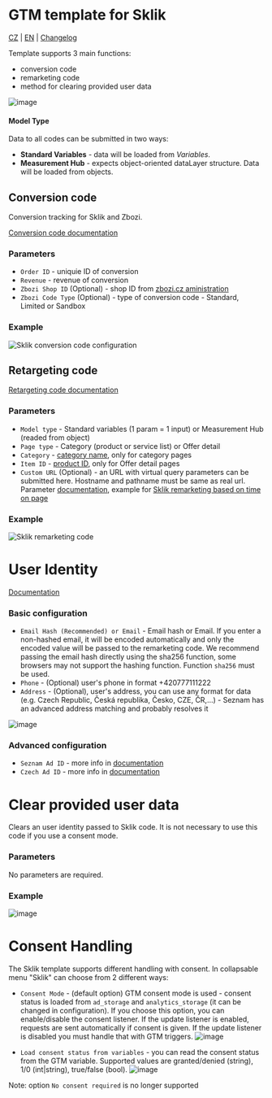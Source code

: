 # GTM template for Sklik

[CZ](https://github.com/pavelsabatka/gtm-sklik/blob/master/README.md) | [EN](https://github.com/pavelsabatka/gtm-sklik/blob/master/README-EN.md) | [Changelog](https://github.com/pavelsabatka/gtm-sklik/blob/master/CHANGELOG.md)

Template supports 3 main functions:
* conversion code
* remarketing code
* method for clearing provided user data
  
![image](https://github.com/pavelsabatka/gtm-sklik/assets/1794400/8bf1906a-b33c-4e6e-a99f-68026c4dd3f9)

#### Model Type

Data to all codes can be submitted in two ways:

* **Standard Variables** - data will be loaded from *Variables*.
* **Measurement Hub** - expects object-oriented dataLayer structure. Data will be loaded from objects.

## Conversion code
Conversion tracking for Sklik and Zbozi.

[Conversion code documentation](https://napoveda.sklik.cz/mereni-uspesnosti/konverze/konverzni-kod/)

### Parameters
* `Order ID` - uniquie ID of conversion
* `Revenue` - revenue of conversion
* `Zbozi Shop ID` (Optional) - shop ID from [zbozi.cz aministration](https://admin.zbozi.cz/)
* `Zbozi Code Type` (Optional) - type of conversion code - Standard, Limited or Sandbox

### Example
![Sklik conversion code configuration](https://github.com/pavelsabatka/gtm-sklik/assets/1794400/98f414b6-c84a-408c-a3ef-e891d2c79986)


## Retargeting code
[Retargeting code documentation](https://napoveda.sklik.cz/cileni/retargeting/retargetingovy-kod/)

### Parameters
* `Model type` - Standard variables (1 param = 1 input) or Measurement Hub (readed from object)
* `Page type` - Category (product or service list) or Offer detail
* `Category` - [category name](https://napoveda.sklik.cz/cileni/retargeting/pokrocile-nastaveni-rtg-kodu-u-kategorie-category/), only for category pages
* `Item ID` - [product ID](https://napoveda.sklik.cz/cileni/retargeting/pokrocile-nastaveni-retargetingoveho-kodu/), only for Offer detail pages
* `Custom URL` (Optional) - an URL with virtual query parameters can be submitted here. Hostname and pathname must be same as real url. Parameter [documentation](https://napoveda.sklik.cz/cileni/retargeting/pokrocile-nastaveni-rtg-kodu-volitelny-query-string/), example for [Sklik remarketing based on time on page](https://napoveda.sklik.cz/cileni/retargeting/pokrocile-nastaveni-rtg-kodu-dle-doby-stravene-na-webu/)

### Example
![Sklik remarketing code](https://github.com/pavelsabatka/gtm-sklik/assets/1794400/3c686751-73d8-42f3-b9a5-2d06206c538c)


# User Identity
[Documentation](https://vyvojari.seznam.cz/identita/inzerent)

### Basic configuration

* `Email Hash (Recommended) or Email` - Email hash or Email.
If you enter a non-hashed email, it will be encoded automatically and only the encoded value will be passed to the remarketing code. We recommend passing the email hash directly using the sha256 function, some browsers may not support the hashing function.
Function `sha256` must be used.
* `Phone` - (Optional) user's phone in format +420777111222
* `Address` - (Optional), user's address, you can use any format for data (e.g. Czech Republic, Česká republika, Česko, CZE, ČR,...) - Seznam has an advanced address matching and probably resolves it

![image](https://github.com/pavelsabatka/gtm-sklik/assets/1794400/090d6d0a-5890-4072-8f3c-c0a8829f5c38)

### Advanced configuration
* `Seznam Ad ID` - more info in [documentation](https://vyvojari.seznam.cz/identita/said)
* `Czech Ad ID` - more info in [documentation](https://vyvojari.seznam.cz/identita/secid)

# Clear provided user data
Clears an user identity passed to Sklik code. It is not necessary to use this code if you use a consent mode.

### Parameters
No parameters are required.

### Example
![image](https://github.com/pavelsabatka/gtm-sklik/assets/1794400/e40ae318-b7fa-44bf-84f5-eb4d3171144f)


# Consent Handling
The Sklik template supports different handling with consent. In collapsable menu "Sklik" can choose from 2 different ways:
* `Consent Mode` - (default option) GTM consent mode is used - consent status is loaded from `ad_storage` and `analytics_storage` (it can be changed in configuration). If you choose this option, you can enable/disable the consent listener. If the update listener is enabled, requests are sent automatically if consent is given. If the update listener is disabled you must handle that with GTM triggers.
![image](https://github.com/pavelsabatka/gtm-sklik/assets/1794400/0debdb17-ab28-4f37-859c-a690b996616f)

* `Load consent status from variables` - you can read the consent status from the GTM variable. Supported values are granted/denied (string), 1/0 (int|string), true/false (bool).
![image](https://github.com/pavelsabatka/gtm-sklik/assets/1794400/896da879-84a9-40e6-9021-cf3bbfc4f217)

Note: option `No consent required` is no longer supported

